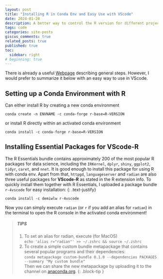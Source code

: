 ```yaml
---
layout: post
title: "Installing R in Conda Env and Easy Use with VScode"
date: 2024-01-28
description: A better way to control the R version for different projects and easy use with the VScode console
tags: code
categories: site-posts
giscus_comments: true
related_posts: true
published: true
toc:
  sidebar: right
# beginning: true
---
```


There is already a useful [Webpage](https://astrobiomike.github.io/R/managing-r-and-rstudio-with-conda) describing general steps. 
However, I would prefer to summarize it below with an easy way to use in VScode.

## **Setting up a Conda Environment with R**

Can either install R by creating a new conda environment

```shell
conda create -n ENVNAME -c conda-forge r-base=R-VERSION
```

or install R directly within an activated conda environment

```shell
conda install -c conda-forge r-base=R-VERSION
```

## **Installing Essential Packages for VScode-R**

The R Essentials bundle contains approximately 200 of the most popular R packages for data science, 
including the `IRKernel`, `dplyr`, `shiny`, `ggplot2`, `tidyr`, `caret`, and `nnet`. 
It is good enough to install this package for using R with conda env.
Apart from that, `httpgd`, `languageserver` and `radian` are also three useful packages for **VScode-R** as stated in the R extension info.
To quickly install them together with R Essentials, I uploaded a package bundle `r-4vscode` for easy installation:
{: .text-justify}

```shell
conda install -c demiwlw r-4vscode
```

Now you can simply execute `radian` (or `r` if you add an alias for `radian`) in the terminal to 
open the R console in the activated conda environment!

> ##### TIPS
> 
> 1. To set an alias for radian, execute (for MacOS)\
> ```echo 'alias r="radian"' >> ~/.zshrc && source ~/.zshrc```
> 2. To create a simple custom bundle metapackage that contains several popular programs and their dependencies:\
> ```conda metapackage custom-bundle 0.1.0 --dependencies PACKAGES --summary "My custom bundle"```\
> Then we can share the new metapackage by uploading it to the channel on [anaconda.org](https://anaconda.org/).
{: .block-tip }
